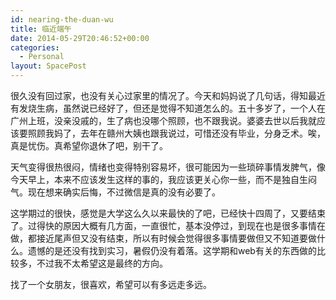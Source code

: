 ```yaml
---
id: nearing-the-duan-wu
title: 临近端午
date: 2014-05-29T20:46:52+00:00
categories:
  - Personal
layout: SpacePost
---
```




很久没有回过家，也没有关心过家里的情况了。今天和妈妈说了几句话，得知最近有发烧生病，虽然说已经好了，但还是觉得不知道怎么的。五十多岁了，一个人在广州上班，没亲没戚的，生了病也没哪个照顾，也不跟我说。婆婆去世以后我就应该要照顾我妈了，去年在赣州大姨也跟我说过，可惜还没有毕业，分身乏术。唉，真是忧伤。真希望你退休了吧，别干了。

天气变得很热很闷，情绪也变得特别容易坏，很可能因为一些琐碎事情发脾气，像今天早上，本来不应该发生这样的事的，我应该更关心你一些，而不是独自生闷气。现在想来确实后悔，不过微信是真的没有必要了。

这学期过的很快，感觉是大学这么久以来最快的了吧，已经快十四周了，又要结束了。过得快的原因大概有几方面，一直很忙，基本没停过，到现在也是很多事情在做，都接近尾声但又没有结束，所以有时候会觉得很多事情要做但又不知道要做什么。遗憾的是还没有找到实习，暑假仍没有着落。这学期和web有关的东西做的比较多，不过我不太希望这是最终的方向。

找了一个女朋友，很喜欢，希望可以有多远走多远。
